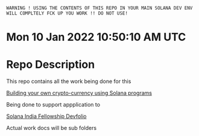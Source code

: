 ```
WARNING ! USING THE CONTENTS OF THIS REPO IN YOUR MAIN SOLANA DEV ENV WILL COMPLTELY FCK UP YOU WORK !! DO NOT USE!
```
# Mon 10 Jan 2022 10:50:10 AM UTC 

# Repo Description 

This repo contains all the work being done for this 

[Building your own crypto-currency using Solana programs](https://openquest.xyz/quest/solana-my-money)

Being done to support appplication to 

[Solana India Fellowship Devfolio](https://solana-india-fellowship.devfolio.co/)

Actual work docs will be sub folders 

